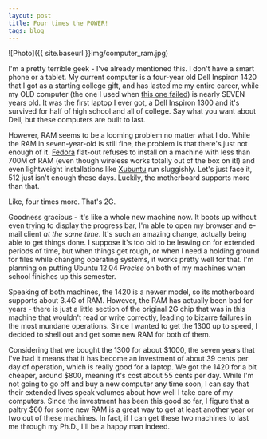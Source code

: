 ```yaml
---
layout: post
title: Four times the POWER!
tags: blog
---
```


![Photo]({{ site.baseurl }}img/computer_ram.jpg)


I'm a pretty terrible geek - I've already mentioned this. I don't have a smart phone or a tablet. My current computer is a four-year old Dell Inspiron 1420 that I got as a starting college gift, and has lasted me my entire career, while my OLD computer (the one I used when <a href="http://isharacomix.org/2012/04/03/how-ready-are-you/">this one failed</a>) is nearly SEVEN years old. It was the first laptop I ever got, a Dell Inspiron 1300 and it's survived for half of high school and all of college. Say what you want about Dell, but these computers are built to last.

However, RAM seems to be a looming problem no matter what I do. While the RAM in seven-year-old is still fine, the problem is that there's just not enough of it. <a href="http://fedoraproject.org">Fedora</a> flat-out refuses to install on a machine with less than 700M of RAM (even though wireless works totally out of the box on it!) and even lightweight installations like <a href="http://xubuntu.org">Xubuntu</a> run sluggishly. Let's just face it, 512 just isn't enough these days. Luckily, the motherboard supports more than that.

Like, four times more. That's 2G.

Goodness gracious - it's like a whole new machine now. It boots up without even trying to display the progress bar, I'm able to open my browser and e-mail client <em>at the same time</em>. It's such an amazing change, actually being able to get things done. I suppose it's too old to be leaving on for extended periods of time, but when things get rough, or when I need a holding ground for files while changing operating systems, it works pretty well for that. I'm planning on putting Ubuntu 12.04 <em>Precise</em> on both of my machines when school finishes up this semester.

Speaking of both machines, the 1420 is a newer model, so its motherboard supports about 3.4G of RAM. However, the RAM has actually been bad for years - there is just a little section of the original 2G chip that was in this machine that wouldn't read or write correctly, leading to bizarre failures in the most mundane operations. Since I wanted to get the 1300 up to speed, I decided to shell out and get some new RAM for both of them.

Considering that we bought the 1300 for about $1000, the seven years that I've had it means that it has become an investment of about 39 cents per day of operation, which is really good for a laptop. We got the 1420 for a bit cheaper, around $800, meaning it's cost about 55 cents per day. While I'm not going to go off and buy a new computer any time soon, I can say that their extended lives speak volumes about how well I take care of my computers. Since the investment has been this good so far, I figure that a paltry $60 for some new RAM is a great way to get at least another year or two out of these machines. In fact, if I can get these two machines to last me through my Ph.D., I'll be a happy man indeed.

